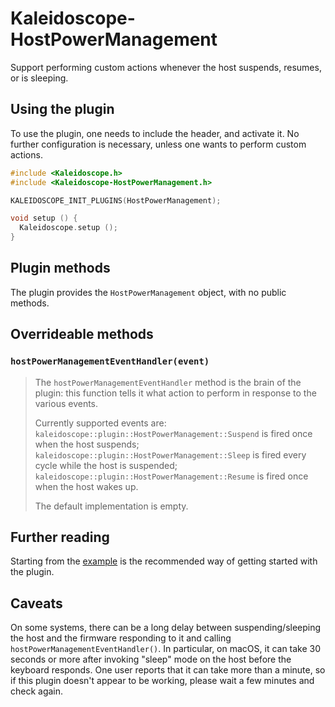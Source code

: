 # Kaleidoscope-HostPowerManagement

Support performing custom actions whenever the host suspends, resumes, or is
sleeping.

## Using the plugin

To use the plugin, one needs to include the header, and activate it. No further
configuration is necessary, unless one wants to perform custom actions.

```c++
#include <Kaleidoscope.h>
#include <Kaleidoscope-HostPowerManagement.h>

KALEIDOSCOPE_INIT_PLUGINS(HostPowerManagement);

void setup () {
  Kaleidoscope.setup ();
}
```

## Plugin methods

The plugin provides the `HostPowerManagement` object, with no public methods.

## Overrideable methods

### `hostPowerManagementEventHandler(event)`

> The `hostPowerManagementEventHandler` method is the brain of the plugin: this function
> tells it what action to perform in response to the various events.
>
> Currently supported events are:
> `kaleidoscope::plugin::HostPowerManagement::Suspend` is fired once when the
> host suspends; `kaleidoscope::plugin::HostPowerManagement::Sleep` is fired
> every cycle while the host is suspended;
> `kaleidoscope::plugin::HostPowerManagement::Resume` is fired once when the
> host wakes up.
>
> The default implementation is empty.

## Further reading

Starting from the [example][plugin:example] is the recommended way of getting
started with the plugin.

 [plugin:example]: ../../examples/Features/HostPowerManagement/HostPowerManagement.ino

## Caveats

On some systems, there can be a long delay between suspending/sleeping the host and the
firmware responding to it and calling `hostPowerManagementEventHandler()`. In particular,
on macOS, it can take 30 seconds or more after invoking "sleep" mode on the host before
the keyboard responds. One user reports that it can take more than a minute, so if this
plugin doesn't appear to be working, please wait a few minutes and check again.

